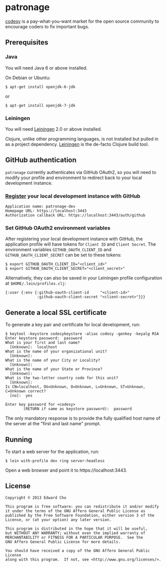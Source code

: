 # patronage

[codesy](http://codesy.io) is a pay-what-you-want market for the open source community to encourage coders to fix important bugs.

## Prerequisites

### Java

You will need Java 6 or above installed.

On Debian or Ubuntu:

    $ apt-get install openjdk-6-jdk

or

    $ apt-get install openjdk-7-jdk

### Leiningen

You will need [Leiningen][1] 2.0 or above installed.

Clojure, unlike other programming languages, is not installed but
pulled in as a project dependency. [Leiningen][1] is the de-facto
Clojure build tool.

[1]: https://github.com/technomancy/leiningen

## GitHub authentication

`patronage` currently authenticates via GitHub OAuth2, so you will
need to modify your profile and environment to redirect back to your
local development instance.

### [Register](https://github.com/settings/applications/new) your local development instance with GitHub

    Application name: patronage-dev
    Homepage URL: https://localhost:3443
    Authorization callback URL: https://localhost:3443/auth/github

### Set GitHub OAuth2 environment variables

After registering your local development instance with GitHub, the
application profile will have tokens for `Client ID` and `Client
Secret`. The environment variables `GITHUB_OAUTH_CLIENT_ID` and
`GITHUB_OAUTH_CLIENT_SECRET` can be set to these tokens:

    $ export GITHUB_OAUTH_CLIENT_ID="<client_id>"
    $ export GITHUB_OAUTH_CLIENT_SECRET="<client_secret>"

Alternatively, they can also be saved in your Leiningen profile configuration at `$HOME/.lein/profiles.clj`:

    {:user {:env {:github-oauth-client-id     "<client-id>"
                  :github-oauth-client-secret "<client-secret>"}}}

## Generate a local SSL certificate

To generate a key pair and certificate for local development, run:

    $ keytool -keystore codesykeystore -alias codesy -genkey -keyalg RSA
    Enter keystore password:  password
    What is your first and last name?
      [Unknown]:  localhost
    What is the name of your organizational unit?
      [Unknown]:
    What is the name of your City or Locality?
      [Unknown]:
    What is the name of your State or Province?
      [Unknown]:
    What is the two-letter country code for this unit?
      [Unknown]:
    Is CN=localhost, OU=Unknown, O=Unknown, L=Unknown, ST=Unknown, C=Unknown correct?
      [no]:  yes

    Enter key password for <codesy>
            (RETURN if same as keystore password):  password

The only mandatory response is to provide the fully qualified host name of the server at the "first and last name" prompt.

## Running

To start a web server for the application, run:

    $ lein with-profile dev ring server-headless

Open a web browser and point it to https://localhost:3443.

## License

    Copyright © 2013 Edward Cho

    This program is free software: you can redistribute it and/or modify
    it under the terms of the GNU Affero General Public License as
    published by the Free Software Foundation, either version 3 of the
    License, or (at your option) any later version.

    This program is distributed in the hope that it will be useful,
    but WITHOUT ANY WARRANTY; without even the implied warranty of
    MERCHANTABILITY or FITNESS FOR A PARTICULAR PURPOSE.  See the
    GNU Affero General Public License for more details.

    You should have received a copy of the GNU Affero General Public License
    along with this program.  If not, see <http://www.gnu.org/licenses/>.
